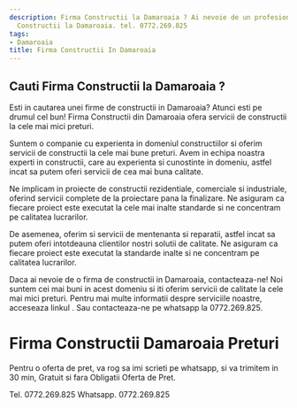 ```yaml
---
description: Firma Constructii la Damaroaia ? Ai nevoie de un profesionist in Firma
  Constructii la Damaroaia. tel. 0772.269.825
tags:
- Damaroaia
title: Firma Constructii In Damaroaia
---
```



## Cauti Firma Constructii la Damaroaia ?

Esti in cautarea unei firme de constructii in Damaroaia? Atunci esti pe drumul cel bun! Firma Constructii din Damaroaia ofera servicii de constructii la cele mai mici preturi. 

Suntem o companie cu experienta in domeniul constructiilor si oferim servicii de constructii la cele mai bune preturi. Avem in echipa noastra experti in constructii, care au experienta si cunostinte in domeniu, astfel incat sa putem oferi servicii de cea mai buna calitate. 

Ne implicam in proiecte de constructii rezidentiale, comerciale si industriale, oferind servicii complete de la proiectare pana la finalizare. Ne asiguram ca fiecare proiect este executat la cele mai inalte standarde si ne concentram pe calitatea lucrarilor.

De asemenea, oferim si servicii de mentenanta si reparatii, astfel incat sa putem oferi intotdeauna clientilor nostri solutii de calitate. Ne asiguram ca fiecare proiect este executat la standarde inalte si ne concentram pe calitatea lucrarilor.

Daca ai nevoie de o firma de constructii in Damaroaia, contacteaza-ne! Noi suntem cei mai buni in acest domeniu si iti oferim servicii de calitate la cele mai mici preturi. Pentru mai multe informatii despre serviciile noastre, acceseaza linkul <link>. Sau contacteaza-ne pe whatsapp la 0772.269.825.

# Firma Constructii Damaroaia Preturi
Pentru o oferta de pret, va rog sa imi scrieti pe whatsapp, si va trimitem in 30 min, Gratuit si fara Obligatii Oferta de Pret.

Tel. 0772.269.825
Whatsapp. 0772.269.825